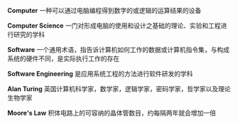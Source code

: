 **Computer** 一种可以通过电脑编程得到数字的或逻辑的运算结果的设备

**Computer Science** 一门对形成电脑的使用和设计之基础的理论、实验和工程进行研究的学科

**Software** 一个通用术语，指告诉计算机如何工作的数据或计算机指令集，与构成系统的硬件不同，是实际执行工作的存在

**Software Engineering** 是应用系统工程的方法进行软件研发的学科

**Alan Turing** 英国计算机科学家，数学家，逻辑学家，密码学家，哲学家以及理论生物学家

**Moore's Law** 积体电路上的可容纳的晶体管数目，约每隔两年就会增加一倍
